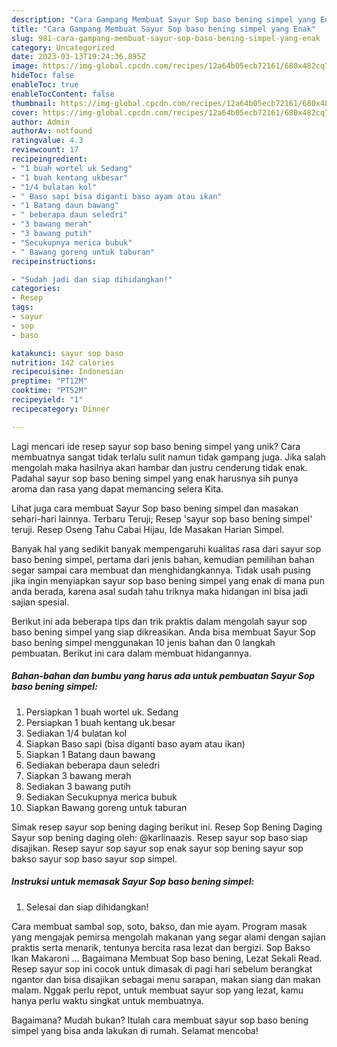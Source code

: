 ```yaml
---
description: "Cara Gampang Membuat Sayur Sop baso bening simpel yang Enak"
title: "Cara Gampang Membuat Sayur Sop baso bening simpel yang Enak"
slug: 981-cara-gampang-membuat-sayur-sop-baso-bening-simpel-yang-enak
category: Uncategorized
date: 2023-03-13T19:24:36.895Z
image: https://img-global.cpcdn.com/recipes/12a64b05ecb72161/680x482cq70/sayur-sop-baso-bening-simpel-foto-resep-utama.jpg
hideToc: false
enableToc: true
enableTocContent: false
thumbnail: https://img-global.cpcdn.com/recipes/12a64b05ecb72161/680x482cq70/sayur-sop-baso-bening-simpel-foto-resep-utama.jpg
cover: https://img-global.cpcdn.com/recipes/12a64b05ecb72161/680x482cq70/sayur-sop-baso-bening-simpel-foto-resep-utama.jpg
author: Admin
authorAv: notfound
ratingvalue: 4.3
reviewcount: 17
recipeingredient:
- "1 buah wortel uk Sedang"
- "1 buah kentang ukbesar"
- "1/4 bulatan kol"
- " Baso sapi bisa diganti baso ayam atau ikan"
- "1 Batang daun bawang"
- " beberapa daun seledri"
- "3 bawang merah"
- "3 bawang putih"
- "Secukupnya merica bubuk"
- " Bawang goreng untuk taburan"
recipeinstructions:

- "Sudah jadi dan siap dihidangkan!"
categories:
- Resep
tags:
- sayur
- sop
- baso

katakunci: sayur sop baso 
nutrition: 142 calories
recipecuisine: Indonesian
preptime: "PT12M"
cooktime: "PT52M"
recipeyield: "1"
recipecategory: Dinner

---
```





Lagi mencari ide resep sayur sop baso bening simpel yang unik? Cara membuatnya sangat tidak terlalu sulit namun tidak gampang juga. Jika salah mengolah maka hasilnya akan hambar dan justru cenderung tidak enak. Padahal sayur sop baso bening simpel yang enak harusnya sih punya aroma dan rasa yang dapat memancing selera Kita.





Lihat juga cara membuat Sayur Sop baso bening simpel dan masakan sehari-hari lainnya. Terbaru Teruji; Resep &#39;sayur sop baso bening simpel&#39; teruji. Resep Oseng Tahu Cabai Hijau, Ide Masakan Harian Simpel.

Banyak hal yang sedikit banyak mempengaruhi kualitas rasa dari sayur sop baso bening simpel, pertama dari jenis bahan, kemudian pemilihan bahan segar sampai cara membuat dan menghidangkannya. Tidak usah pusing jika ingin menyiapkan sayur sop baso bening simpel yang enak di mana pun anda berada, karena asal sudah tahu triknya maka hidangan ini bisa jadi sajian spesial.






Berikut ini ada beberapa tips dan trik praktis dalam mengolah sayur sop baso bening simpel yang siap dikreasikan. Anda bisa membuat Sayur Sop baso bening simpel menggunakan 10 jenis bahan dan 0 langkah pembuatan. Berikut ini cara dalam membuat hidangannya.

<!--inarticleads1-->

##### Bahan-bahan dan bumbu yang harus ada untuk pembuatan Sayur Sop baso bening simpel:

1. Persiapkan 1 buah wortel uk. Sedang
1. Persiapkan 1 buah kentang uk.besar
1. Sediakan 1/4 bulatan kol
1. Siapkan  Baso sapi (bisa diganti baso ayam atau ikan)
1. Siapkan 1 Batang daun bawang
1. Sediakan  beberapa daun seledri
1. Siapkan 3 bawang merah
1. Sediakan 3 bawang putih
1. Sediakan Secukupnya merica bubuk
1. Siapkan  Bawang goreng untuk taburan


Simak resep sayur sop bening daging berikut ini. Resep Sop Bening Daging Sayur sop bening daging oleh: @karlinaazis. Resep sayur sop baso siap disajikan. Resep sayur sop sayur sop enak sayur sop bening sayur sop bakso sayur sop baso sayur sop simpel. 

<!--inarticleads2-->

##### Instruksi untuk memasak Sayur Sop baso bening simpel:


1. Selesai dan siap dihidangkan!

Cara membuat sambal sop, soto, bakso, dan mie ayam. Program masak yang mengajak pemirsa mengolah makanan yang segar alami dengan sajian praktis serta menarik, tentunya bercita rasa lezat dan bergizi. Sop Bakso Ikan Makaroni … Bagaimana Membuat Sop baso bening, Lezat Sekali Read. Resep sayur sop ini cocok untuk dimasak di pagi hari sebelum berangkat ngantor dan bisa disajikan sebagai menu sarapan, makan siang dan makan malam. Nggak perlu repot, untuk membuat sayur sop yang lezat, kamu hanya perlu waktu singkat untuk membuatnya. 

Bagaimana? Mudah bukan? Itulah cara membuat sayur sop baso bening simpel yang bisa anda lakukan di rumah. Selamat mencoba!
